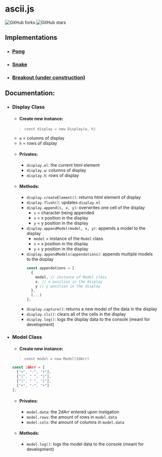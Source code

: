 # __ascii.js__
![GitHub forks](https://img.shields.io/github/forks/EthanThatOneKid/ascii.svg?style=social&label=Fork)
![GitHub stars](https://img.shields.io/github/forks/EthanThatOneKid/ascii.svg?style=social&label=Star)

## Implementations
* ### __[Pong](https://ethanthatonekid.github.io/ascii/pong)__
* ### __[Snake](https://ethanthatonekid.github.io/ascii/snake)__
* ### __[Breakout (under construction)](https://ethanthatonekid.github.io/ascii/breakout)__

## Documentation:
* ### __Display Class__
  * #### __Create new instance__:
  > `const display = new Display(w, h)`
    * `w` = columns of display
    * `h` = rows of display
  * #### __Privates__:
    * `display.el`: the current html element
    * `display.w`: columns of display
    * `display.h`: rows of display
  * #### __Methods__:
    * `display.createElement()`: returns html element of display
    * `display.flush()`: updates `display.el`
    * `display.append(s, x, y)`: overwrites one cell of the display
      * `s` = character being appended
      * `x` = x position in the display
      * `y` = y position in the display
    * `display.appendModel(model, x, y)`: appends a model to the display
      * `model` = instance of the `Model` class
      * `x` = x position in the display
      * `y` = y position in the display
    * `display.appendModels(appendations)`: appends multiple models to the display
        ```javascript
        const appendations = [
          {
            model, // instance of Model class
            x, // x position in the display
            y // y position in the display
          },
          (...)
        ];
        ```
    * `display.capture()`: returns a new model of the data in the display
    * `display.cls()`: clears all of the cells in the display
    * `display.log()`: logs the display data to the console (meant for development)
* ### __Model Class__
  * #### __Create new instance__:
  > `const model = new Model(2dArr)`
  ```javascript
  const 2dArr = [
    ["+", "-", "+"],
    ["|", " ", "|"],
    ["|", " ", "|"],
    ["+", "-", "+"]
  ];
  ```
  * #### __Privates__:
    * `model.data`: the 2dArr entered upon instigation
    * `model.rows`: the amount of rows in `model.data`
    * `model.cols`: the amount of columns in `model.data`
  * #### __Methods__:
    * `model.log()`: logs the model data to the console (meant for development)
